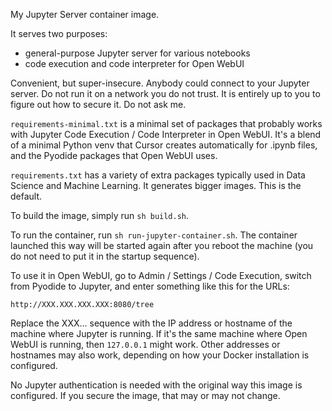 My Jupyter Server container image.

It serves two purposes:

- general-purpose Jupyter server for various notebooks
- code execution and code interpreter for Open WebUI

Convenient, but super-insecure. Anybody could connect to your Jupyter server. Do not run it on a network you do not trust. It is entirely up to you to figure out how to secure it. Do not ask me.

`requirements-minimal.txt` is a minimal set of packages that probably works with Jupyter Code Execution / Code Interpreter in Open WebUI. It's a blend of a minimal Python venv that Cursor creates automatically for .ipynb files, and the Pyodide packages that Open WebUI uses.

`requirements.txt` has a variety of extra packages typically used in Data Science and Machine Learning. It generates bigger images. This is the default.

To build the image, simply run `sh build.sh`.

To run the container, run `sh run-jupyter-container.sh`. The container launched this way will be started again after you reboot the machine (you do not need to put it in the startup sequence).

To use it in Open WebUI, go to Admin / Settings / Code Execution, switch from Pyodide to Jupyter, and enter something like this for the URLs:

```
http://XXX.XXX.XXX.XXX:8080/tree
```

Replace the XXX... sequence with the IP address or hostname of the machine where Jupyter is running. If it's the same machine where Open WebUI is running, then `127.0.0.1` might work. Other addresses or hostnames may also work, depending on how your Docker installation is configured.

No Jupyter authentication is needed with the original way this image is configured. If you secure the image, that may or may not change.
